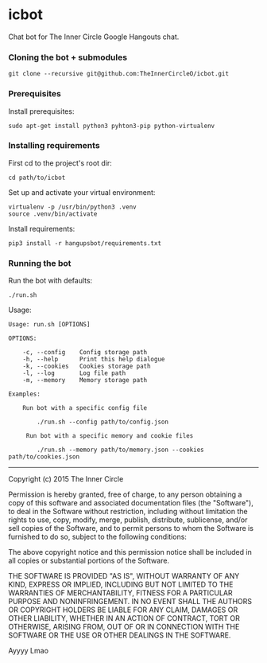 icbot
=====

Chat bot for The Inner Circle Google Hangouts chat.


### Cloning the bot + submodules

    git clone --recursive git@github.com:TheInnerCircleO/icbot.git


### Prerequisites

Install prerequisites:

    sudo apt-get install python3 pyhton3-pip python-virtualenv


### Installing requirements

First cd to the project's root dir:

    cd path/to/icbot


Set up and activate your virtual environment:

    virtualenv -p /usr/bin/python3 .venv
    source .venv/bin/activate


Install requirements:

    pip3 install -r hangupsbot/requirements.txt


### Running the bot

Run the bot with defaults:

    ./run.sh

Usage:

    Usage: run.sh [OPTIONS]

    OPTIONS:

        -c, --config    Config storage path
        -h, --help      Print this help dialogue
        -k, --cookies   Cookies storage path
        -l, --log       Log file path
        -m, --memory    Memory storage path

    Examples:

        Run bot with a specific config file

            ./run.sh --config path/to/config.json

         Run bot with a specific memory and cookie files

            ./run.sh --memory path/to/memory.json --cookies path/to/cookies.json


-----

Copyright (c) 2015 The Inner Circle

Permission is hereby granted, free of charge, to any person obtaining a copy
of this software and associated documentation files (the "Software"), to deal
in the Software without restriction, including without limitation the rights
to use, copy, modify, merge, publish, distribute, sublicense, and/or sell
copies of the Software, and to permit persons to whom the Software is
furnished to do so, subject to the following conditions:

The above copyright notice and this permission notice shall be included in
all copies or substantial portions of the Software.

THE SOFTWARE IS PROVIDED "AS IS", WITHOUT WARRANTY OF ANY KIND, EXPRESS OR
IMPLIED, INCLUDING BUT NOT LIMITED TO THE WARRANTIES OF MERCHANTABILITY,
FITNESS FOR A PARTICULAR PURPOSE AND NONINFRINGEMENT. IN NO EVENT SHALL THE
AUTHORS OR COPYRIGHT HOLDERS BE LIABLE FOR ANY CLAIM, DAMAGES OR OTHER
LIABILITY, WHETHER IN AN ACTION OF CONTRACT, TORT OR OTHERWISE, ARISING FROM,
OUT OF OR IN CONNECTION WITH THE SOFTWARE OR THE USE OR OTHER DEALINGS IN
THE SOFTWARE.

Ayyyy Lmao
